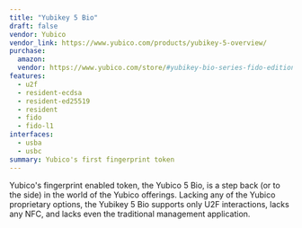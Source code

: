 ```yaml
---
title: "Yubikey 5 Bio"
draft: false
vendor: Yubico
vendor_link: https://www.yubico.com/products/yubikey-5-overview/
purchase:
  amazon: 
  vendor: https://www.yubico.com/store/#yubikey-bio-series-fido-edition
features:
  - u2f
  - resident-ecdsa
  - resident-ed25519
  - resident
  - fido
  - fido-l1
interfaces:
  - usba
  - usbc
summary: Yubico's first fingerprint token
---
```


Yubico's fingerprint enabled token, the Yubico 5 Bio, is a step back (or to the side) in the world of the Yubico offerings. 
Lacking any of the Yubico proprietary options, the Yubikey 5 Bio supports only U2F interactions, lacks any NFC, and lacks even the traditional management application.

